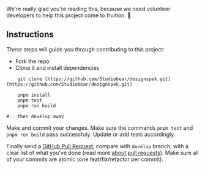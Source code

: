 We're really glad you're reading this, because we need volunteer developers to help this project come to fruition. 👏

## Instructions

These steps will guide you through contributing to this project:

- Fork the repo
- Clone it and install dependencies

```shell
	git clone [https://github.com/Studiobear/designspek.git](https://github.com/Studiobear/designspek.git)

	pnpm install
	pnpm test
	pnpm run build

#...then develop away
```

Make and commit your changes. Make sure the commands `pnpm test` and `pnpm run build` pass successfuly. Update or add tests accordingly.

Finally send a [GitHub Pull Request](https://github.com/Studiobear/designspek/pulls), compare with `develop` branch, with a clear list of what you've done (read more [about pull requests](https://help.github.com/articles/about-pull-requests/)). Make sure all of your commits are atomic (one feat/fix/refactor per commit).
